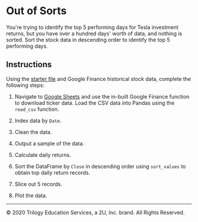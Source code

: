 # Out of Sorts

You're trying to identify the top 5 performing days for Tesla investment returns, but you have over a hundred days' worth of data, and nothing is sorted. Sort the stock data in descending order to identify the top 5 performing days.

## Instructions

Using the [starter file](Unsolved/out_of_sorts.ipynb) and Google Finance historical stock data, complete the following steps:

1. Navigate to [Google Sheets](https://docs.google.com/spreadsheets/) and use the in-built Google Finance function to download ticker data. Load the CSV data into Pandas using the `read_csv` function.

2. Index data by `Date`.

3. Clean the data.

4. Output a sample of the data.

5. Calculate daily returns.

6. Sort the DataFrame by `Close` in descending order using `sort_values` to obtain top daily return records. 

7. Slice out 5 records.

8. Plot the data.

---

© 2020 Trilogy Education Services, a 2U, Inc. brand. All Rights Reserved.
